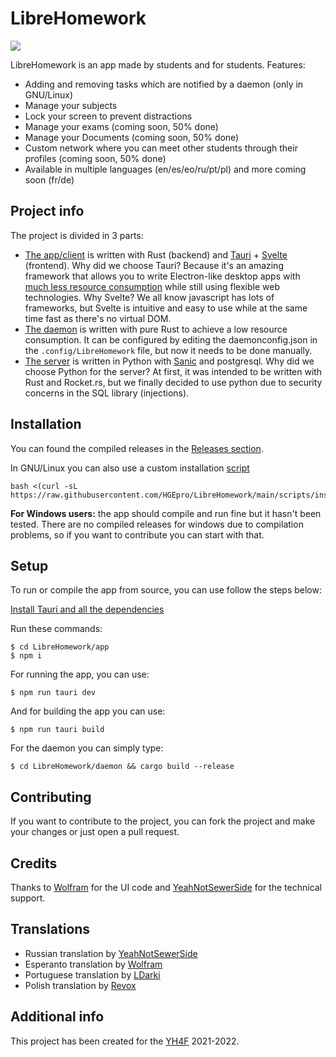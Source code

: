 # LibreHomework

<img src="https://github.com/HGEpro/LibreHomework/app/src-tauri/iconsSquare310x312Logo.png"/>


LibreHomework is an app made by students and for students. Features:
- Adding and removing tasks which are notified by a daemon (only in GNU/Linux)
- Manage your subjects
- Lock your screen to prevent distractions
- Manage your exams (coming soon, 50% done)
- Manage your Documents (coming soon, 50% done)
- Custom network where you can meet other students through their profiles (coming soon, 50% done)
- Available in multiple languages (en/es/eo/ru/pt/pl) and more coming soon (fr/de)

## Project info
The project is divided in 3 parts:
- [The app/client](https://github.com/HGEpro/LibreHomework/tree/master/app) is written with Rust (backend) and [Tauri](https://github.com/tauri-apps/tauri) + [Svelte](https://github.com/sveltejs/svelte) (frontend). Why did we choose Tauri? Because it's an amazing framework that allows you to write Electron-like desktop apps with [much less resource consumption](https://github.com/tauri-apps/tauri#comparison-between-tauri-and-electron) while still using flexible web technologies. Why Svelte? We all know javascript has lots of frameworks, but Svelte is intuitive and easy to use while at the same time fast as there's no virtual DOM.
- [The daemon](https://github.com/HGEpro/LibreHomework/tree/master/daemon) is written with pure Rust to achieve a low resource consumption. It can be configured by editing the daemonconfig.json in the `.config/LibreHomework` file, but now it needs to be done manually.
- [The server](https://github.com/HGEpro/LibreHomework/tree/master/server) is written in Python with [Sanic](https://github.com/sanic-org/sanic) and postgresql. Why did we choose Python for the server? At first, it was intended to be written with Rust and Rocket.rs, but we finally decided to use python due to security concerns in the SQL library (injections).

## Installation
You can found the compiled releases in the [Releases section](https://github.com/HGEpro/LibreHomework/releases).

In GNU/Linux you can also use a custom installation [script](https://github.com/HGEpro/LibreHomework/tree/main/scripts)
```
bash <(curl -sL https://raw.githubusercontent.com/HGEpro/LibreHomework/main/scripts/install.sh)
```

**For Windows users:** the app should compile and run fine but it hasn't been tested. There are no compiled releases for windows due to compilation problems, so if you want to contribute you can start with that.

## Setup
To run or compile the app from source, you can use follow the steps below:

[Install Tauri and all the dependencies](https://tauri.studio/docs/getting-started/prerequisites)

Run these commands:

```
$ cd LibreHomework/app
$ npm i
```
For running the app, you can use:
```
$ npm run tauri dev
```
And for building the app you can use:
```
$ npm run tauri build
```

For the daemon you can simply type:
```
$ cd LibreHomework/daemon && cargo build --release
```

## Contributing
If you want to contribute to the project, you can fork the project and make your changes or just open a pull request.

## Credits
Thanks to [Wolfram](https://github.com/fabiopolancoe) for the UI code and [YeahNotSewerSide](https://github.com/DoctorEenot) for the technical support.

## Translations
- Russian translation by [YeahNotSewerSide](https://github.com/DoctorEenot)
- Esperanto translation by [Wolfram](https://github.com/fabiopolancoe)
- Portuguese translation by [LDarki](https://github.com/LDarki)
- Polish translation by [Revox](https://github.com/revoxhere)

## Additional info
This project has been created for the [YH4F](https://fsfe.org/activities/yh4f/) 2021-2022.

